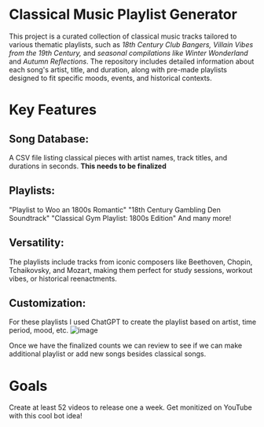 # Classical Music Playlist Generator
This project is a curated collection of classical music tracks tailored to various thematic playlists, such as *18th Century Club Bangers, Villain Vibes from the 19th Century,* and *seasonal compilations like Winter Wonderland* and *Autumn Reflections*. The repository includes detailed information about each song's artist, title, and duration, along with pre-made playlists designed to fit specific moods, events, and historical contexts.

# Key Features
## Song Database:
A CSV file listing classical pieces with artist names, track titles, and durations in seconds. **This needs to be finalized**

## Playlists:
"Playlist to Woo an 1800s Romantic"
"18th Century Gambling Den Soundtrack"
"Classical Gym Playlist: 1800s Edition"
And many more!

## Versatility:
The playlists include tracks from iconic composers like Beethoven, Chopin, Tchaikovsky, and Mozart, making them perfect for study sessions, workout vibes, or historical reenactments.

## Customization:
For these playlists I used ChatGPT to create the playlist based on artist, time period, mood, etc.
![image](https://github.com/user-attachments/assets/00c9a65e-5e75-40c2-a508-af567f6f91bb)

Once we have the finalized counts we can review to see if we can make additional playlist or add new songs besides classical songs. 

# Goals
Create at least 52 videos to release one a week. Get monitized on YouTube with this cool bot idea!
